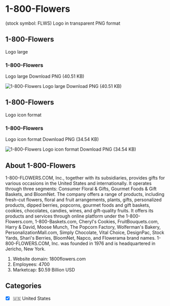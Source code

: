 # 1-800-Flowers
 (stock symbol: FLWS) Logo in transparent PNG format

## 1-800-Flowers
 Logo large

### 1-800-Flowers
 Logo large Download PNG (40.51 KB)

![1-800-Flowers
 Logo large Download PNG (40.51 KB)](/img/orig/FLWS_BIG-7357553a.png)

## 1-800-Flowers
 Logo icon format

### 1-800-Flowers
 Logo icon format Download PNG (34.54 KB)

![1-800-Flowers
 Logo icon format Download PNG (34.54 KB)](/img/orig/FLWS-024c138a.png)

## About 1-800-Flowers


1-800-FLOWERS.COM, Inc., together with its subsidiaries, provides gifts for various occasions in the United States and internationally. It operates through three segments: Consumer Floral & Gifts, Gourmet Foods & Gift Baskets, and BloomNet. The company offers a range of products, including fresh-cut flowers, floral and fruit arrangements, plants, gifts, personalized products, dipped berries, popcorns, gourmet foods and gift baskets, cookies, chocolates, candies, wines, and gift-quality fruits. It offers its products and services through online platform under the 1-800-Flowers.com, 1-800-Baskets.com, Cheryl's Cookies, FruitBouquets.com, Harry & David, Moose Munch, The Popcorn Factory, Wolferman's Bakery, PersonalizationMall.com, Simply Chocolate, Vital Choice, DesignPac, Stock Yards, Shari's Berries, BloomNet, Napco, and Flowerama brand names. 1-800-FLOWERS.COM, Inc. was founded in 1976 and is headquartered in Jericho, New York.

1. Website domain: 1800flowers.com
2. Employees: 4700
3. Marketcap: $0.59 Billion USD


## Categories
- [x] 🇺🇸 United States
